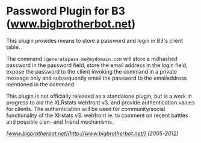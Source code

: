 Password Plugin for B3 (www.bigbrotherbot.net)
==============================================

This plugin provides means to store a password and login in B3's client table.

The command `!generatepass me@mydomain.com` will store a mdhashed password in the password field, store the email address in the login field, expose the password to the client invoking the command in a private message only and subsequently email the password to the emailaddress mentioned in the command.

This plugin is not officially released as a standalone plugin, but is a work in progress to aid the XLRstats webfront v3. and provide authentication values for clients. The authentication will be used for community/social functionality of the Xlrstats v3. webfront ie. to comment on recent battles and possible clan- and friend mechanisms.

_[www.bigbrotherbot.net](http://www.bigbrotherbot.net/) (2005-2012)_